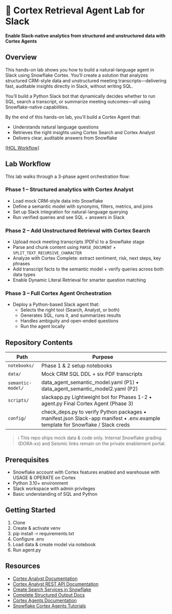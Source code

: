 # 🧠 Cortex Retrieval Agent Lab for Slack

**Enable Slack-native analytics from structured and unstructured data with Cortex Agents**

## Overview

This hands-on lab shows you how to build a natural-language agent in Slack using Snowflake Cortex. You'll create a solution that analyzes structured CRM-style data and unstructured meeting transcripts—delivering fast, auditable insights directly in Slack, without writing SQL.

You’ll build a Python Slack bot that dynamically decides whether to run SQL, search a transcript, or summarize meeting outcomes—all using Snowflake-native capabilities.

By the end of this hands-on lab, you'll build a Cortex Agent that:
- Understands natural language questions
- Retrieves the right insights using Cortex Search and Cortex Analyst
- Delivers clear, auditable answers from Snowflake

[[HOL Workflow]](image/OverallFlow.jpg)

## Lab Workflow
This lab walks through a 3-phase agent orchestration flow:

### Phase 1 – Structured analytics with Cortex Analyst
- Load mock CRM-style data into Snowflake
- Define a semantic model with synonyms, filters, metrics, and joins
- Set up Slack integration for natural-language querying
- Run verified queries and see SQL + answers in Slack

### Phase 2 – Add Unstructured Retrieval with Cortex Search
- Upload mock meeting transcripts (PDFs) to a Snowflake stage
- Parse and chunk content using `PARSE_DOCUMENT` + `SPLIT_TEXT_RECURSIVE_CHARACTER`
- Analyze with Cortex Complete: extract sentiment, risk, next steps, key phrases
- Add transcript facts to the semantic model + verify queries across both data types
- Enable Dynamic Literal Retrieval for smarter question matching

### Phase 3 – Full Cortex Agent Orchestration
- Deploy a Python-based Slack agent that: 
  - Selects the right tool (Search, Analyst, or both) 
  - Generates SQL, runs it, and summarizes results 
  - Handles ambiguity and open-ended questions
  - Run the agent locally

## Repository Contents

| Path | Purpose |
|------|---------|
| `notebooks/` | Phase 1 & 2 setup notebooks |
| `data/` | Mock CRM SQL DDL + six PDF transcripts |
| `semantic-model/` | data_agent_semantic_model.yaml (P1) • data_agent_semantic_model2.yaml (P2) |
| `scripts/` | slackapp.py Lightweight bot for Phases 1-2  • agent.py Final Cortex Agent (Phase 3) |
| `config/` | check_deps.py to verify Python packages • manifest.json Slack-app manifest • .env.example template for Snowflake / Slack creds |

> ℹ️ This repo ships mock data & code only. Internal Snowflake grading (DORA-xx) and Seismic links remain on the private enablement portal.

## Prerequisites
- Snowflake account with Cortex features enabled and warehouse with USAGE & OPERATE on Cortex
- Python 3.10+ environment
- Slack workspace with admin privileges
- Basic understanding of SQL and Python

## Getting Started
1. Clone
2. Create & activate venv
3. pip install -r requirements.txt
4. Configure .env
5. Load data & create model via notebook
6. Run agent.py

## Resources
- [Cortex Analyst Documentation](https://docs.snowflake.com/en/user-guide/snowflake-cortex/cortex-analyst)
- [Cortex Analyst REST API Documentation](https://docs.snowflake.com/en/user-guide/snowflake-cortex/cortex-analyst/rest-api)
- [Create Search Services in Snowflake](https://docs.snowflake.com/en/user-guide/snowflake-cortex/cortex-search/cortex-search-overview)
- [Complete Structured Output Docs](https://docs.snowflake.com/en/user-guide/snowflake-cortex/complete-structured-outputs)
- [Cortex Agents Documentation](https://docs.snowflake.com/en/user-guide/snowflake-cortex/cortex-agents)
- [Snowflake Cortex Agents Tutorials](https://docs.snowflake.com/en/user-guide/snowflake-cortex/cortex-agents-tutorials)
